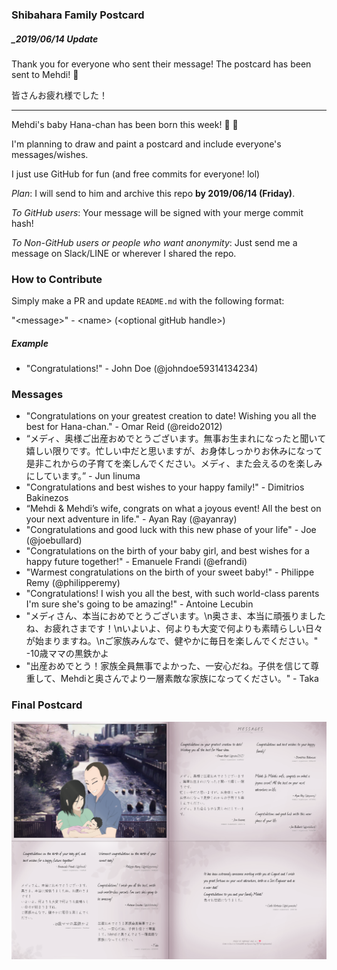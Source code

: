 ### Shibahara Family Postcard

##### _2019/06/14 Update

Thank you for everyone who sent their message! The postcard has been sent to Mehdi! 🎉

皆さんお疲れ様でした！
 
------

Mehdi's baby Hana-chan has been born this week! 🎊 🎉

I'm planning to draw and paint a postcard and include everyone's messages/wishes.

I just use GitHub for fun (and free commits for everyone! lol)

_Plan_: I will send to him and archive this repo **by 2019/06/14 (Friday)**.

_To GitHub users_: Your message will be signed with your merge commit hash!

_To Non-GitHub users or people who want anonymity_: Just send me a message on Slack/LINE or wherever I shared the repo.

### How to Contribute

Simply make a PR and update `README.md` with the following format:

"\<message\>" - \<name\> (\<optional gitHub handle\>)

##### Example

- "Congratulations!" - John Doe (@johndoe59314134234)

### Messages

- "Congratulations on your greatest creation to date! Wishing you all the best for Hana-chan." - Omar Reid (@reido2012)
- “メディ、奥様ご出産おめでとうございます。無事お生まれになったと聞いて嬉しい限りです。忙しい中だと思いますが、お身体しっかりお休みになって是非これからの子育てを楽しんでください。メディ、また会えるのを楽しみにしています。” - Jun Iinuma
- "Congratulations and best wishes to your happy family!" - Dimitrios Bakinezos
- “Mehdi & Mehdi’s wife, congrats on what a joyous event! All the best on your next adventure in life." - Ayan Ray (@ayanray)
- "Congratulations and good luck with this new phase of your life" - Joe (@joebullard)
- "Congratulations on the birth of your baby girl, and best wishes for a happy future together!" - Emanuele Frandi (@efrandi)
- "Warmest congratulations on the birth of your sweet baby!" - Philippe Remy (@philipperemy)
- "Congratulations! I wish you all the best, with such world-class parents I'm sure she's going to be amazing!" - Antoine Lecubin
- "メディさん、本当におめでとうございます。\n奥さま、本当に頑張りましたね、お疲れさまです！\nいよいよ、何よりも大変で何よりも素晴らしい日々が始まりますね。\nご家族みんなで、健やかに毎日を楽しんでください。" -10歳ママの黒鉄かよ
- "出産おめでとう！家族全員無事でよかった、一安心だね。子供を信じて尊重して、Mehdiと奥さんでより一層素敵な家族になってください。" - Taka

### Final Postcard

![Postcard](out/full.png)
